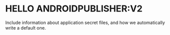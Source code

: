 # HELLO ANDROIDPUBLISHER:V2


Include information about application secret files, and how we automatically write a default one.